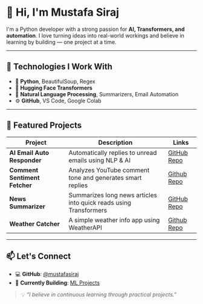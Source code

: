 # 👋 Hi, I'm Mustafa Siraj

I'm a Python developer with a strong passion for **AI, Transformers, and automation**. I love turning ideas into real-world workings and believe in learning by building — one project at a time.

---

## 🔧 Technologies I Work With

- 🐍 **Python**, BeautifulSoup, Regex
- 🤗 **Hugging Face Transformers**
- 🧠 **Natural Language Processing**, Summarizers, Email Automation
- ⚙️ **GitHub**, VS Code, Google Colab

---

## 🚀 Featured Projects

| Project | Description | Links |
|--------|-------------|-------|
| **AI Email Auto Responder** | Automatically replies to unread emails using NLP & AI | [GitHub Repo](https://github.com/mustafasiraj/Project-email_suggester) |
| **Comment Sentiment Fetcher** | Analyzes YouTube comment tone and generates smart replies | [Github Repo](https://github.com/mustafasiraj/Project-YT_comment_fetcher) |
| **News Summarizer** | Summarizes long news articles into quick reads using Transformers | [GitHub Repo](https://github.com/mustafasiraj/Project-news-summarizer) |
| **Weather Catcher** | A simple weather info app using WeatherAPI | [Github Repo](https://github.com/mustafasiraj/Project_weather_catcher) |

---

## 📫 Let's Connect

- 💻 **GitHub**: [@mustafasiraj](https://github.com/mustafasiraj)
- 🔨 **Currently Building**: [ML Projects](#)

> 💡 *“I believe in continuous learning through practical projects.”*

